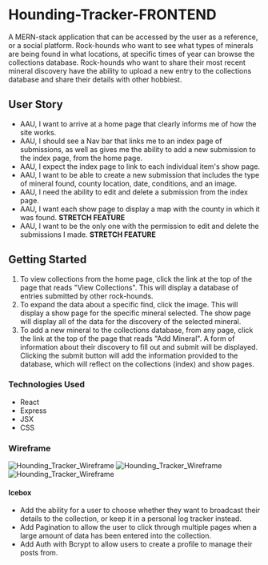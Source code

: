 # Hounding-Tracker-FRONTEND

A MERN-stack application that can be accessed by the user as a reference, or a social platform. Rock-hounds who want to see what types of minerals are being found in what locations, at specific times of year can browse the collections database. Rock-hounds who want to share their most recent mineral discovery have the ability to upload a new entry to the collections database and share their details with other hobbiest.

## User Story

- AAU, I want to arrive at a home page that clearly informs me of how the site works.
- AAU, I should see a Nav bar that links me to an index page of submissions, as well as gives me the ability to add a new submission to the index page, from the home page.
- AAU, I expect the index page to link to each individual item's show page.
- AAU, I want to be able to create a new submission that includes the type of mineral found, county location, date, conditions, and an image.
- AAU, I need the ability to edit and delete a submission from the index page.
- AAU, I want each show page to display a map with the county in which it was found. **STRETCH FEATURE**
- AAU, I want to be the only one with the permission to edit and delete the submissions I made. **STRETCH FEATURE**

## Getting Started

1. To view collections from the home page, click the link at the top of the page that reads "View Collections". This will display a database of entries submitted by other rock-hounds. 
2. To expand the data about a specific find, click the image. This will display a show page for the specific mineral selected. The show page will display all of the data for the discovery of the selected mineral.  
3. To add a new mineral to the collections database, from any page, click the link at the top of the page that reads "Add Mineral". A form of information about their discovery to fill out and submit will be displayed. Clicking the submit button will add the information provided to the database, which will reflect on the collections (index) and show pages. 

### Technologies Used

- React
- Express
- JSX
- CSS

### Wireframe

![Hounding_Tracker_Wireframe](https://github.com/JacobPaul710/Hounding-Tracker-FRONTEND/assets/123111537/12d174f7-a664-4446-b368-a243b5813dca)
![Hounding_Tracker_Wireframe](https://github.com/JacobPaul710/Hounding-Tracker-FRONTEND/assets/123111537/b10d1b6a-cf11-44cb-9bee-5c6535811c20)
![Hounding_Tracker_Wireframe](https://github.com/JacobPaul710/Hounding-Tracker-FRONTEND/assets/123111537/39e62979-0bd2-4b4d-8b32-920ecf588ee9)

#### Icebox

- Add the ability for a user to choose whether they want to broadcast their details to the collection, or keep it in a personal log tracker instead.
- Add Pagination to allow the user to click through multiple pages when a large amount of data has been entered into the collection. 
- Add Auth with Bcrypt to allow users to create a profile to manage their posts from. 
